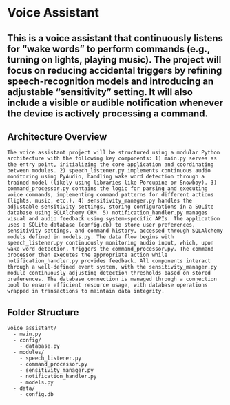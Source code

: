 # Voice Assistant

## This is a voice assistant that continuously listens for “wake words” to perform commands (e.g., turning on lights, playing music). The project will focus on reducing accidental triggers by refining speech-recognition models and introducing an adjustable “sensitivity” setting. It will also include a visible or audible notification whenever the device is actively processing a command.

## Architecture Overview

```
The voice assistant project will be structured using a modular Python architecture with the following key components: 1) main.py serves as the entry point, initializing the core application and coordinating between modules. 2) speech_listener.py implements continuous audio monitoring using PyAudio, handling wake word detection through a trained model (likely using libraries like Porcupine or Snowboy). 3) command_processor.py contains the logic for parsing and executing voice commands, implementing command patterns for different actions (lights, music, etc.). 4) sensitivity_manager.py handles the adjustable sensitivity settings, storing configurations in a SQLite database using SQLAlchemy ORM. 5) notification_handler.py manages visual and audio feedback using system-specific APIs. The application uses a SQLite database (config.db) to store user preferences, sensitivity settings, and command history, accessed through SQLAlchemy models defined in models.py. The data flow begins with speech_listener.py continuously monitoring audio input, which, upon wake word detection, triggers the command_processor.py. The command processor then executes the appropriate action while notification_handler.py provides feedback. All components interact through a well-defined event system, with the sensitivity_manager.py module continuously adjusting detection thresholds based on stored preferences. The database connection is managed through a connection pool to ensure efficient resource usage, with database operations wrapped in transactions to maintain data integrity.
```

## Folder Structure

```
voice_assistant/
  - main.py
  - config/
    - database.py
  - modules/
    - speech_listener.py
    - command_processor.py
    - sensitivity_manager.py
    - notification_handler.py
    - models.py
  - data/
    - config.db
```
